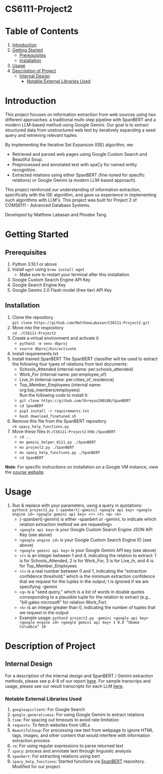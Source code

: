 # CS6111-Project2
# Table of Contents
1. [Introduction](#introduction)
2. [Getting Started](#getting-started)
    - [Prerequisites](#prerequisits)
    - [Installation](#installation)
3. [Usage](#usage)
4. [Description of Project](#description-of-project)
    - [Internal Design](#internal-design)
        - [Notable External Libraries Used](#notable-external-libraries-used)

# Introduction
This project focuses on information extraction from web sources using two different approaches: a traditional multi-step pipeline with SpanBERT and a modern LLM-based method using Google Gemini. Our goal is to extract structured data from unstructured web text by iteratively expanding a seed query and retrieving relevant tuples.

By implementing the Iterative Set Expansion (ISE) algorithm, we:
- Retrieved and parsed web pages using Google Custom Search and Beautiful Soup.
- Preprocessed and annotated text with spaCy for named entity recognition.
- Extracted relations using either SpanBERT (fine-tuned for specific relations) or Google Gemini (a modern LLM-based approach).

This project reinforced our understanding of information extraction, specifically with the ISE algorithm, and gave us experience in implementing such algorithms with LLM's. This project was built for Project 2 of COMS6111 - Advanced Database Systems.

Developed by Matthew Labasan and Phoebe Tang.

# Getting Started
## Prerequisites
1. Python 3.10.1 or above
2. Install `wget` using `brew install wget`
    - Make sure to restart your terminal after this installation.
3. Google Custom Search Engine API Key
4. Google Search Engine Key
5. Google Gemini 2.0 Flash model (free tier) API Key

## Installation
1. Clone the repository  
  `git clone https://github.com/MatthewLabasan/CS6111-Project2.git`  
2. Move into the respository  
  `cd ./CS6111-Project2`  
3. Create a virtual environment and activate it  
    - `python3 -m venv dbproj`  
    - `source dbproj/bin/activate`  
4. Install requirements.txt
5. Install trained SpanBERT
    The SpanBERT classifier will be used to extract the following four types of relations from text documents:
    - Schools_Attended (internal name: per:schools_attended)
    - Work_For (internal name: per:employee_of)
    - Live_In (internal name: per:cities_of_residence)
    - Top_Member_Employees (internal name: org:top_members/employees)  
    Run the following code to install it:  
    - `git clone https://github.com/Shreyas200188/SpanBERT`  
    - `cd SpanBERT`  
    - `pip3 install -r requirements.txt`  
    - `bash download_finetuned.sh`  
6. Remove this file from the SpanBERT repository  
  `rm spacy_help_functions.py`
7. Move these files in `/CS6111-Project2` into `/SpanBERT`  
    - `cd ..`  
    - `mv gemini_helper_6111.py ./SpanBERT`  
    - `mv project2.py ./SpanBERT`  
    - `mv spacy_help_functions.py ./SpanBERT`  
    - `cd SpanBERT`  

__Note__: For specific instructions on installation on a Google VM instance, view the [course website](https://www.cs.columbia.edu/~gravano/cs6111/Proj2/).

# Usage
1. Run & replace with your parameters, using a query in quotations: 
 `python3 project2.py [-spanbert|-gemini] <google api key> <google engine id> <google gemini api key> <r> <t> <q> <k>`
    - [-spanbert|-gemini] is either -spanbert or -gemini, to indicate which relation extraction method we are requesting>
    - `<google api key>` is your Google Custom Search Engine JSON API Key (see above)
    - `<google engine id>` is your Google Custom Search Engine ID (see above)
    - `<google gemini api key>` is your Google Gemini API key (see above)
    - `<r>` is an integer between 1 and 4, indicating the relation to extract: 1 is for Schools_Attended, 2 is for Work_For, 3 is for Live_In, and 4 is for Top_Member_Employees
    - `<t>` is a real number between 0 and 1, indicating the "extraction confidence threshold," which is the minimum extraction confidence that we request for the tuples in the output; t is ignored if we are specifying -gemini
    - `<q>` is a "seed query," which is a list of words in double quotes corresponding to a plausible tuple for the relation to extract (e.g., "bill gates microsoft" for relation Work_For)
    - `<k>` is an integer greater than 0, indicating the number of tuples that we request in the output
    - Example usage: `python3 project2.py -gemini <google api key> <google engine id> <google gemini api key> 1 0.8 “Obama Columbia” 10`

# Description of Project
## Internal Design
For a description of the internal design and SpanBERT / Gemini extraction methods, please see p.4-8 of our report [here](./transcripts/Project2_Report.pdf).
For sample transcrips and usage, please see our result transcripts for each LLM [here](./transcripts).

### Notable External Libraries Used
1. `googleapiclient`: For Google Search
2. `google.generativeai`: For using Google Gemini to extract relations
3. `time`: For spacing out timeouts to avoid rate limitation
4. `requests`: To fetch websites from URLs 
5. `BeautifulSoup`: For processing raw text from webpage to ignore HTML tags, images, and other content that would interfere with information extraction process
6. `re`: For using regular expressions to parse returned text
7. `spacy`: process and annotate text through linguistic analysis
8. `spanbert`: For extracting relations using bert
9. `spacy_help_functions`: Started functions via [SpanBERT](https://github.com/Shreyas200188/SpanBERT) repository. Modified for our project.
